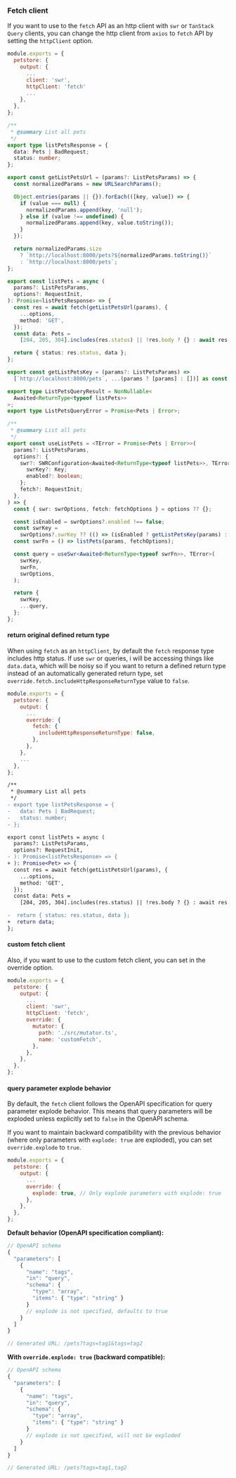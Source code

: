 ### Fetch client

If you want to use to the `fetch` API as an http client with `swr` or `TanStack Query` clients, you can change the http client from `axios` to `fetch` API by setting the `httpClient` option.

```js
module.exports = {
  petstore: {
    output: {
      ...
      client: 'swr',
      httpClient: 'fetch'
      ...
    },
  },
};
```

```ts
/**
 * @summary List all pets
 */
export type listPetsResponse = {
  data: Pets | BadRequest;
  status: number;
};

export const getListPetsUrl = (params?: ListPetsParams) => {
  const normalizedParams = new URLSearchParams();

  Object.entries(params || {}).forEach(([key, value]) => {
    if (value === null) {
      normalizedParams.append(key, 'null');
    } else if (value !== undefined) {
      normalizedParams.append(key, value.toString());
    }
  });

  return normalizedParams.size
    ? `http://localhost:8000/pets?${normalizedParams.toString()}`
    : `http://localhost:8000/pets`;
};

export const listPets = async (
  params?: ListPetsParams,
  options?: RequestInit,
): Promise<listPetsResponse> => {
  const res = await fetch(getListPetsUrl(params), {
    ...options,
    method: 'GET',
  });
  const data: Pets =
    [204, 205, 304].includes(res.status) || !res.body ? {} : await res.json();

  return { status: res.status, data };
};

export const getListPetsKey = (params?: ListPetsParams) =>
  [`http://localhost:8000/pets`, ...(params ? [params] : [])] as const;

export type ListPetsQueryResult = NonNullable<
  Awaited<ReturnType<typeof listPets>>
>;
export type ListPetsQueryError = Promise<Pets | Error>;

/**
 * @summary List all pets
 */
export const useListPets = <TError = Promise<Pets | Error>>(
  params?: ListPetsParams,
  options?: {
    swr?: SWRConfiguration<Awaited<ReturnType<typeof listPets>>, TError> & {
      swrKey?: Key;
      enabled?: boolean;
    };
    fetch?: RequestInit;
  },
) => {
  const { swr: swrOptions, fetch: fetchOptions } = options ?? {};

  const isEnabled = swrOptions?.enabled !== false;
  const swrKey =
    swrOptions?.swrKey ?? (() => (isEnabled ? getListPetsKey(params) : null));
  const swrFn = () => listPets(params, fetchOptions);

  const query = useSwr<Awaited<ReturnType<typeof swrFn>>, TError>(
    swrKey,
    swrFn,
    swrOptions,
  );

  return {
    swrKey,
    ...query,
  };
};
```

#### return original defined return type

When using `fetch` as an `httpClient`, by default the `fetch` response type includes http status.
If use `swr` or queries, i will be accessing things like `data.data`, which will be noisy so if you want to return a defined return type instead of an automatically generated return type, set `override.fetch.includeHttpResponseReturnType` value to `false`.

```js
module.exports = {
  petstore: {
    output: {
      ...
      override: {
        fetch: {
          includeHttpResponseReturnType: false,
        },
      },
    },
    ...
  },
};
```

```diff
/**
 * @summary List all pets
 */
- export type listPetsResponse = {
-   data: Pets | BadRequest;
-   status: number;
- };

export const listPets = async (
  params?: ListPetsParams,
  options?: RequestInit,
- ): Promise<listPetsResponse> => {
+ ): Promise<Pet> => {
  const res = await fetch(getListPetsUrl(params), {
    ...options,
    method: 'GET',
  });
  const data: Pets =
    [204, 205, 304].includes(res.status) || !res.body ? {} : await res.json();

-  return { status: res.status, data };
+  return data;
};
```

#### custom fetch client

Also, if you want to use to the custom fetch client, you can set in the override option.

```js
module.exports = {
  petstore: {
    output: {
      ...
      client: 'swr',
      httpClient: 'fetch',
      override: {
        mutator: {
          path: './src/mutator.ts',
          name: 'customFetch',
        },
      },
    },
  },
};
```

#### query parameter explode behavior

By default, the `fetch` client follows the OpenAPI specification for query parameter explode behavior. This means that query parameters will be exploded unless explicitly set to `false` in the OpenAPI schema.

If you want to maintain backward compatibility with the previous behavior (where only parameters with `explode: true` are exploded), you can set `override.explode` to `true`.

```js
module.exports = {
  petstore: {
    output: {
      ...
      override: {
        explode: true, // Only explode parameters with explode: true
      },
    },
  },
};
```

**Default behavior (OpenAPI specification compliant):**

```typescript
// OpenAPI schema
{
  "parameters": [
    {
      "name": "tags",
      "in": "query",
      "schema": {
        "type": "array",
        "items": { "type": "string" }
      }
      // explode is not specified, defaults to true
    }
  ]
}

// Generated URL: /pets?tags=tag1&tags=tag2
```

**With `override.explode: true` (backward compatible):**

```typescript
// OpenAPI schema
{
  "parameters": [
    {
      "name": "tags",
      "in": "query",
      "schema": {
        "type": "array",
        "items": { "type": "string" }
      }
      // explode is not specified, will not be exploded
    }
  ]
}

// Generated URL: /pets?tags=tag1,tag2
```
